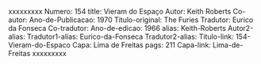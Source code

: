 xxxxxxxxx
Numero: 154
title: Vieram do Espaço
Autor: Keith Roberts
Co-autor: 
Ano-de-Publicacao: 1970
Titulo-original: The Furies
Tradutor: Eurico da Fonseca
Co-tradutor: 
Ano-de-edicao: 1966
alias: Keith-Roberts
Autor2-alias: 
Tradutor1-alias: Eurico-da-Fonseca
Tradutor2-alias: 
Titulo-link: 154-Vieram-do-Espaco
Capa: Lima de Freitas
pags: 211
Capa-link: Lima-de-Freitas
xxxxxxxxx